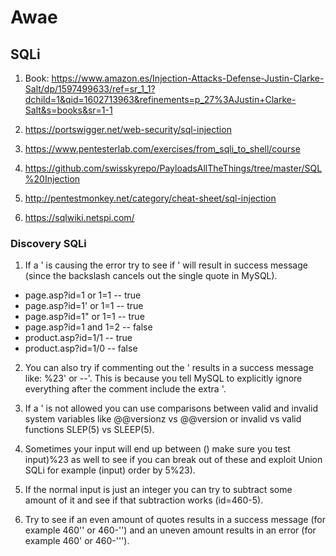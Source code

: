 # Awae

## SQLi
1. Book: https://www.amazon.es/Injection-Attacks-Defense-Justin-Clarke-Salt/dp/1597499633/ref=sr_1_1?dchild=1&qid=1602713963&refinements=p_27%3AJustin+Clarke-Salt&s=books&sr=1-1

2. https://portswigger.net/web-security/sql-injection

3. https://www.pentesterlab.com/exercises/from_sqli_to_shell/course

4. https://github.com/swisskyrepo/PayloadsAllTheThings/tree/master/SQL%20Injection

5. http://pentestmonkey.net/category/cheat-sheet/sql-injection

6. https://sqlwiki.netspi.com/

### Discovery SQLi

1.  If a ' is causing the error try to see if \' will result in success message (since the backslash cancels out the single quote in MySQL).
- page.asp?id=1 or 1=1 -- true
- page.asp?id=1' or 1=1 -- true
- page.asp?id=1" or 1=1 -- true
- page.asp?id=1 and 1=2 -- false
- product.asp?id=1/1 -- true
- product.asp?id=1/0 -- false

2.  You can also try if commenting out the ' results in a success message like: %23' or --'. This is because you tell MySQL to explicitly ignore everything after the comment include the extra '.

3.  If a ' is not allowed you can use comparisons between valid and invalid system variables like @@versionz vs @@version or invalid vs valid functions SLEP(5) vs SLEEP(5).

4.  Sometimes your input will end up between () make sure you test input)%23 as well to see if you can break out of these and exploit Union SQLi for example (input) order by 5%23).

5.  If the normal input is just an integer you can try to subtract some amount of it and see if that subtraction works (id=460-5).

6.  Try to see if an even amount of quotes results in a success message (for example 460'' or 460-'') and an uneven amount results in an error (for example 460' or 460-''').
